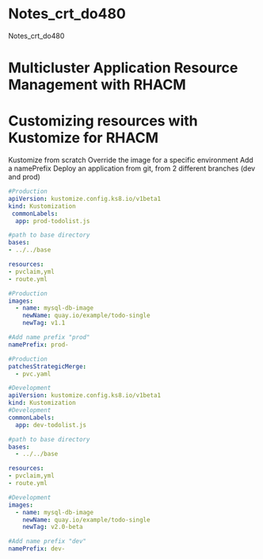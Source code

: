 # Notes_crt_do480
Notes_crt_do480

# Multicluster Application Resource Management with RHACM


# Customizing resources with Kustomize for RHACM

Kustomize from scratch
Override the image for a specific environment
Add a namePrefix
Deploy an application from git, from 2 different branches (dev and prod)

```yml
#Production
apiVersion: kustomize.config.ks8.io/v1beta1
kind: Kustomization
 commonLabels:
  app: prod-todolist.js

#path to base directory
bases:
- ../../base

resources:
- pvclaim,yml
- route.yml

#Production
images:
  - name: mysql-db-image
    newName: quay.io/example/todo-single
    newTag: v1.1

#Add name prefix "prod"
namePrefix: prod-

#Production
patchesStrategicMerge:
  - pvc.yaml
```



```yml
#Development
apiVersion: kustomize.config.ks8.io/v1beta1
kind: Kustomization
#Development
commonLabels:
  app: dev-todolist.js

#path to base directory
bases:
  - ../../base

resources:
- pvclaim,yml
- route.yml

#Development
images:
  - name: mysql-db-image
    newName: quay.io/example/todo-single
    newTag: v2.0-beta

#Add name prefix "dev"
namePrefix: dev-
```
